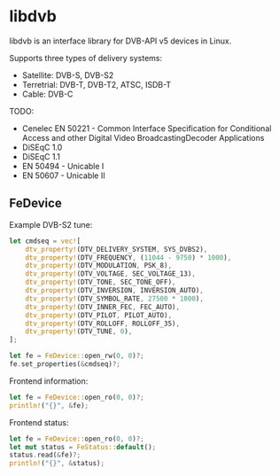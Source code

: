 # libdvb

libdvb is an interface library for DVB-API v5 devices in Linux.

Supports three types of delivery systems:

- Satellite: DVB-S, DVB-S2
- Terretrial: DVB-T, DVB-T2, ATSC, ISDB-T
- Cable: DVB-C

TODO:

- Cenelec EN 50221 - Common Interface Specification for Conditional Access and
  other Digital Video BroadcastingDecoder Applications
- DiSEqC 1.0
- DiSEqC 1.1
- EN 50494 - Unicable I
- EN 50607 - Unicable II

## FeDevice

Example DVB-S2 tune:

```rust
let cmdseq = vec![
    dtv_property!(DTV_DELIVERY_SYSTEM, SYS_DVBS2),
    dtv_property!(DTV_FREQUENCY, (11044 - 9750) * 1000),
    dtv_property!(DTV_MODULATION, PSK_8),
    dtv_property!(DTV_VOLTAGE, SEC_VOLTAGE_13),
    dtv_property!(DTV_TONE, SEC_TONE_OFF),
    dtv_property!(DTV_INVERSION, INVERSION_AUTO),
    dtv_property!(DTV_SYMBOL_RATE, 27500 * 1000),
    dtv_property!(DTV_INNER_FEC, FEC_AUTO),
    dtv_property!(DTV_PILOT, PILOT_AUTO),
    dtv_property!(DTV_ROLLOFF, ROLLOFF_35),
    dtv_property!(DTV_TUNE, 0),
];

let fe = FeDevice::open_rw(0, 0)?;
fe.set_properties(&cmdseq)?;
```

Frontend information:

```rust
let fe = FeDevice::open_ro(0, 0)?;
println!("{}", &fe);
```

Frontend status:

```rust
let fe = FeDevice::open_ro(0, 0)?;
let mut status = FeStatus::default();
status.read(&fe)?;
println!("{}", &status);
```
